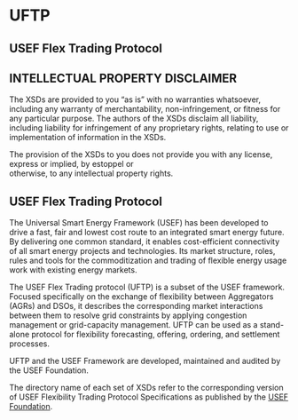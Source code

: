 # UFTP
## USEF Flex Trading Protocol

## INTELLECTUAL PROPERTY DISCLAIMER 

The XSDs are provided to you “as is” with no warranties whatsoever, including any warranty of merchantability, non-infringement, or fitness 
for any particular purpose. The authors of the XSDs disclaim all liability, including liability for infringement of any 
proprietary rights, relating to use or implementation of information in the XSDs.  

The provision of the XSDs to you does not provide you with any license, express or implied, by estoppel or  
otherwise, to any intellectual property rights. 

## USEF Flex Trading Protocol 

The Universal Smart Energy Framework (USEF) has been developed to drive a fast, fair and lowest cost route to an integrated smart energy 
future. By delivering one common standard, it enables cost-efficient connectivity of all smart energy projects and technologies. Its 
market structure, roles, rules and tools for the commoditization and trading of flexible energy usage work with existing energy markets.  

The USEF Flex Trading protocol (UFTP) is a subset of the USEF framework. Focused specifically on the exchange of flexibility between 
Aggregators (AGRs) and DSOs, it describes the corresponding market interactions between them to resolve grid constraints by applying 
congestion management or grid-capacity management. UFTP can be used as a stand-alone protocol for flexibility forecasting, offering, 
ordering, and settlement processes. 

UFTP and the USEF Framework are developed, maintained and audited by the USEF Foundation.

The directory name of each set of XSDs refer to the corresponding version of USEF Flexibility Trading Protocol Specifications as published
by the [USEF Foundation](https://www.usef.energy/).
